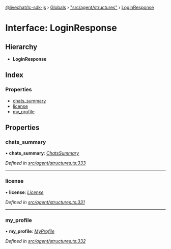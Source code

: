 [@livechat/lc-sdk-js](../README.md) › [Globals](../globals.md) › ["src/agent/structures"](../modules/_src_agent_structures_.md) › [LoginResponse](_src_agent_structures_.loginresponse.md)

# Interface: LoginResponse

## Hierarchy

* **LoginResponse**

## Index

### Properties

* [chats_summary](_src_agent_structures_.loginresponse.md#chats_summary)
* [license](_src_agent_structures_.loginresponse.md#license)
* [my_profile](_src_agent_structures_.loginresponse.md#my_profile)

## Properties

###  chats_summary

• **chats_summary**: *[ChatsSummary](_src_agent_structures_.chatssummary.md)*

*Defined in [src/agent/structures.ts:333](https://github.com/livechat/lc-sdk-js/blob/9364105/src/agent/structures.ts#L333)*

___

###  license

• **license**: *[License](_src_agent_structures_.license.md)*

*Defined in [src/agent/structures.ts:331](https://github.com/livechat/lc-sdk-js/blob/9364105/src/agent/structures.ts#L331)*

___

###  my_profile

• **my_profile**: *[MyProfile](_src_objects_index_.myprofile.md)*

*Defined in [src/agent/structures.ts:332](https://github.com/livechat/lc-sdk-js/blob/9364105/src/agent/structures.ts#L332)*
